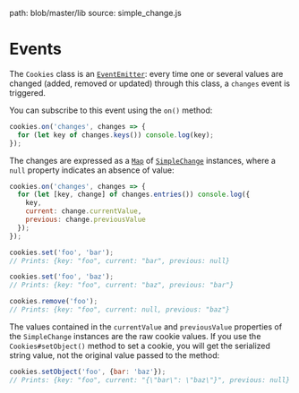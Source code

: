 path: blob/master/lib
source: simple_change.js

# Events
The `Cookies` class is an [`EventEmitter`](https://nodejs.org/api/events.html): every time one or several values are changed (added, removed or updated) through this class, a `changes` event is triggered.

You can subscribe to this event using the `on()` method:

```javascript
cookies.on('changes', changes => {
  for (let key of changes.keys()) console.log(key);
});
```

The changes are expressed as a [`Map`](https://developer.mozilla.org/en-US/docs/Web/JavaScript/Reference/Global_Objects/Map) of [`SimpleChange`](https://github.com/cedx/cookies.js/blob/master/lib/simple_change.js) instances, where a `null` property indicates an absence of value:

```javascript
cookies.on('changes', changes => {
  for (let [key, change] of changes.entries()) console.log({
    key,
    current: change.currentValue,
    previous: change.previousValue
  });
});

cookies.set('foo', 'bar');
// Prints: {key: "foo", current: "bar", previous: null}

cookies.set('foo', 'baz');
// Prints: {key: "foo", current: "baz", previous: "bar"}

cookies.remove('foo');
// Prints: {key: "foo", current: null, previous: "baz"}
```

The values contained in the `currentValue` and `previousValue` properties of the `SimpleChange` instances are the raw cookie values. If you use the `Cookies#setObject()` method to set a cookie, you will get the serialized string value, not the original value passed to the method:

```javascript
cookies.setObject('foo', {bar: 'baz'});
// Prints: {key: "foo", current: "{\"bar\": \"baz\"}", previous: null}
```
